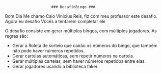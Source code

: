 
                         ### DesafioBingo ###
                         
Bom Dia Me chamo Caio Vinicius Reis, fiz com meu professor este desafio.
Agora eu desafio Vocês a tentarem completar ele

O desafio consiste em gerar múltiplos bingos, com múltiplos jogadores.
As regras são:

- Gerar a Roleta de sorteio que cairão os números do bingo, que também não pode haver números repetidos.
- Gerar cartelas automáticas, sem repetir números na cartela.
- Gerar múltiplas cartelas, sem haver números repetidos entre elas.
- Gerar jogadores usando a biblioteca faker.

